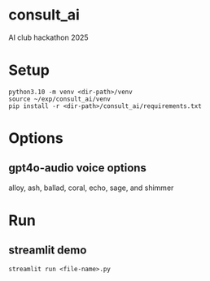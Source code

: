 # consult_ai
AI club hackathon 2025

# Setup
```commandline
python3.10 -m venv <dir-path>/venv
source ~/exp/consult_ai/venv
pip install -r <dir-path>/consult_ai/requirements.txt
```

# Options
## gpt4o-audio voice options
alloy, ash, ballad, coral, echo, sage, and shimmer

# Run
## streamlit demo
```commandline
streamlit run <file-name>.py
```

